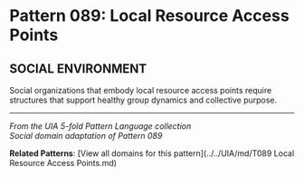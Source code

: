 # Pattern 089: Local Resource Access Points

## SOCIAL ENVIRONMENT

Social organizations that embody local resource access points require structures that support healthy group dynamics and collective purpose.

---

*From the UIA 5-fold Pattern Language collection*  
*Social domain adaptation of Pattern 089*

**Related Patterns**: [View all domains for this pattern](../../UIA/md/T089 Local Resource Access Points.md)